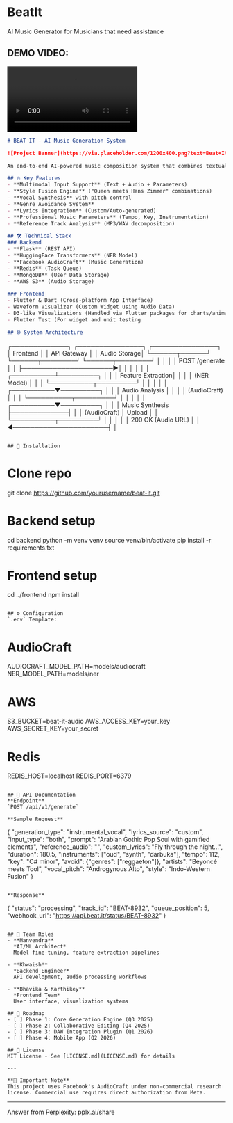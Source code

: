 # BeatIt
AI Music Generator for Musicians that need assistance

## DEMO VIDEO:
<video controls src="WhatsApp Video 2025-04-17 at 4.29.37 PM.mp4" title="Title"></video>
```markdown
# BEAT IT - AI Music Generation System

![Project Banner](https://via.placeholder.com/1200x400.png?text=Beat+It+AI+Music+Generator)

An end-to-end AI-powered music composition system that combines textual descriptions, audio references, and musical parameters to generate custom tracks.

## 🔥 Key Features
- **Multimodal Input Support** (Text + Audio + Parameters)
- **Style Fusion Engine** ("Queen meets Hans Zimmer" combinations)
- **Vocal Synthesis** with pitch control
- **Genre Avoidance System**
- **Lyrics Integration** (Custom/Auto-generated)
- **Professional Music Parameters** (Tempo, Key, Instrumentation)
- **Reference Track Analysis** (MP3/WAV decomposition)

## 🛠 Technical Stack
### Backend
- **Flask** (REST API)
- **HuggingFace Transformers** (NER Model)
- **Facebook AudioCraft** (Music Generation)
- **Redis** (Task Queue)
- **MongoDB** (User Data Storage)
- **AWS S3** (Audio Storage)

### Frontend
- Flutter & Dart (Cross-platform App Interface)
- Waveform Visualizer (Custom Widget using Audio Data)
- D3-like Visualizations (Handled via Flutter packages for charts/animations)
- Flutter Test (For widget and unit testing

## 🌐 System Architecture
```
┌─────────────┐       ┌───────────────┐       ┌───────────────┐
│   Frontend  │       │  API Gateway  │       │  Audio Storage│
└──────┬──────┘       └──────┬────────┘       └──────┬────────┘
       │                      │                       │
       │ POST /generate       │                       │
       ├─────────────────────►│                       │
       │                      │                       │
       │           ┌──────────┴─────────┐             │
       │           │  Feature Extraction│             │
       │           │  (NER Model)       │             │
       │           └──────────┬─────────┘             │
       │                      │                       │
       │           ┌──────────▼─────────┐             │
       │           │ Audio Analysis     │             │
       │           │ (AudioCraft)       │             │
       │           └──────────┬─────────┘             │
       │                      │                       │
       │           ┌──────────▼─────────┐             │
       │           │ Music Synthesis    ├─────────────┤
       │           │ (AudioCraft)       │   Upload    │
       │           └──────────┬─────────┘             │
       │                      │                       │
       │ 200 OK (Audio URL)   │                       │
       ◄──────────────────────┤                       │
                              

```

## 🚀 Installation
```
# Clone repo
git clone https://github.com/yourusername/beat-it.git

# Backend setup
cd backend
python -m venv venv
source venv/bin/activate
pip install -r requirements.txt

# Frontend setup
cd ../frontend
npm install
```

## ⚙ Configuration
`.env` Template:
```
# AudioCraft
AUDIOCRAFT_MODEL_PATH=models/audiocraft
NER_MODEL_PATH=models/ner

# AWS
S3_BUCKET=beat-it-audio
AWS_ACCESS_KEY=your_key
AWS_SECRET_KEY=your_secret

# Redis
REDIS_HOST=localhost
REDIS_PORT=6379
```

## 📡 API Documentation
**Endpoint**  
`POST /api/v1/generate`

**Sample Request**
```
{
  "generation_type": "instrumental_vocal",
  "lyrics_source": "custom",
  "input_type": "both",
  "prompt": "Arabian Gothic Pop Soul with gamified elements",
  "reference_audio": "",
  "custom_lyrics": "Fly through the night...",
  "duration": 180.5,
  "instruments": ["oud", "synth", "darbuka"],
  "tempo": 112,
  "key": "C# minor",
  "avoid": {"genres": ["reggaeton"]},
  "artists": "Beyoncé meets Tool",
  "vocal_pitch": "Androgynous Alto",
  "style": "Indo-Western Fusion"
}
```

**Response**
```
{
  "status": "processing",
  "track_id": "BEAT-8932",
  "queue_position": 5,
  "webhook_url": "https://api.beat.it/status/BEAT-8932"
}
```

## 👥 Team Roles
- **Manvendra**  
  *AI/ML Architect*  
  Model fine-tuning, feature extraction pipelines

- **Khwaish**  
  *Backend Engineer*  
  API development, audio processing workflows

- **Bhavika & Karthikey**  
  *Frontend Team*  
  User interface, visualization systems

## 📍 Roadmap
- [ ] Phase 1: Core Generation Engine (Q3 2025)
- [ ] Phase 2: Collaborative Editing (Q4 2025) 
- [ ] Phase 3: DAW Integration Plugin (Q1 2026)
- [ ] Phase 4: Mobile App (Q2 2026)

## 📜 License
MIT License - See [LICENSE.md](LICENSE.md) for details

---

**🚨 Important Note**  
This project uses Facebook's AudioCraft under non-commercial research license. Commercial use requires direct authorization from Meta.
```

---
Answer from Perplexity: pplx.ai/share
